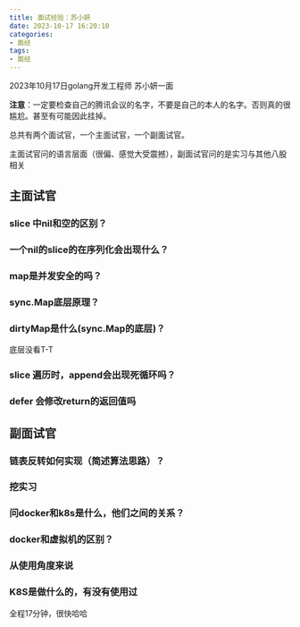 ```yaml
---
title: 面试经验：苏小妍
date: 2023-10-17 16:20:10
categories: 
- 面经
tags:
- 面经
---
```


2023年10月17日golang开发工程师 苏小妍一面

**注意**：一定要检查自己的腾讯会议的名字，不要是自己的本人的名字。否则真的很尴尬。甚至有可能因此挂掉。

总共有两个面试官，一个主面试官，一个副面试官。

主面试官问的语言层面（很偏、感觉大受震撼），副面试官问的是实习与其他八股相关

## 主面试官

### slice 中nil和空的区别？

### 一个nil的slice的在序列化会出现什么？

### map是并发安全的吗？

### sync.Map底层原理？

### dirtyMap是什么(sync.Map的底层)？

底层没看T-T

### slice 遍历时，append会出现死循环吗？

### defer 会修改return的返回值吗

## 副面试官

### 链表反转如何实现（简述算法思路）？

### 挖实习

### 问docker和k8s是什么，他们之间的关系？

### docker和虚拟机的区别？

### 从使用角度来说

### K8S是做什么的，有没有使用过

全程17分钟，很快哈哈